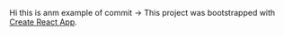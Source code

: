 

Hi this is anm example of commit -> This project was bootstrapped with [Create React App](https://github.com/facebook/create-react-app).
